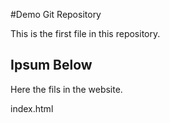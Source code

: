 #Demo Git Repository

This is the first file in this repository.

## Ipsum Below

Here the fils in the website.

index.html